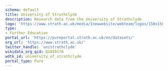 ```yaml
---
schema: default
title: University of Strathclyde
description: Research data from the University of Strathclyde
logo: 'https://www.strath.ac.uk/media/1newwebsite/webteam/logos/150x150xUoS_Logo_Tab.png.pagespeed.ic.2aFYL7mNVo.png'
type:
- Further Education
portal_url: 'https://pureportal.strath.ac.uk/en/datasets/'
org_url: 'https://www.strath.ac.uk/'
twitter_handle: 'unistrathclyde'
wikidata_org_qid: Q1859178
wdtk_id: university_of_strathclyde
portal_type: Pure
---
```

